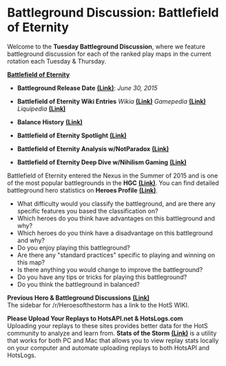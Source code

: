 # Battleground Discussion: Battlefield of Eternity

Welcome to the **Tuesday Battleground Discussion**, where we feature battleground discussion for each of the ranked play maps in the current rotation each Tuesday & Thursday.

[**Battlefield of Eternity**](https://https://heroesofthestorm.com/static/images/battlegrounds/bg_battlefield-of-eternity.jpg)

* **Battleground Release Date** [**(Link)**](http://nexuscompendium.com/battlegrounds.php): *June 30, 2015*

* **Battlefield of Eternity Wiki Entries** *Wikia* [**(Link)**](http://heroesofthestorm.wikia.com/wiki/Battlefield_of_Eternity) *Gamepedia* [**(Link)**](https://heroesofthestorm.gamepedia.com/Battlefield_of_Eternity) *Liquipedia* [**(Link)**](https://liquipedia.net/heroes/Battlefield_of_Eternity)

* **Balance History** [**(Link)**](https://heroespatchnotes.com/battleground/battlefieldofeternity.html)

* **Battlefield of Eternity Spotlight**  [**(Link)**](https://www.youtube.com/watch?time_continue=4&v=GtWJrOjh0V4)

* **Battlefield of Eternity Analysis w/NotParadox** [**(Link)**](https://www.youtube.com/watch?v=MA1kP8C_FCg)

* **Battlefield of Eternity Deep Dive w/Nihilism Gaming** [**(Link)**](https://www.youtube.com/watch?v=m2xW1htZ67w)

Battlefield of Eternity entered the Nexus in the Summer of 2015 and is one of the most popular battlegrounds in the **HGC** [**(Link)**](https://masterleague.net/map/battlefield-of-eternity/).  You can find detailed battleground hero statistics on **Heroes Profile** [**(Link)**](https://www.heroesprofile.com/Global/Hero/?timeframe=2.38&role=All&hero=All&game_type=tl&map=Battlefield%2Bof%2BEternity&league_tier=all).
  
* What difficulty would you classify the battleground, and are there any specific features you based the classification on?  
* Which heroes do you think have advantages on this battleground and why?
* Which heroes do you think have a disadvantage on this battleground and why?
* Do you enjoy playing this battleground?
* Are there any "standard practices" specific to playing and winning on this map?
* Is there anything you would change to improve the battleground?
* Do you have any tips or tricks for playing this battleground?
* Do you think the battleground in balanced?

**Previous Hero & Battleground Discussions** [**(Link)**](https://www.reddit.com/r/heroesofthestorm/wiki/herodiscussions)  
The sidebar for /r/Heroesofthestorm has a link to the HotS WIKI.

**Please Upload Your Replays to HotsAPI.net & HotsLogs.com**  
Uploading your replays to these sites provides better data for the HotS community to analyze and learn from. **Stats of the Storm** [**(Link)**](https://ebshimizu.github.io/stats-of-the-storm/) is a utility that works for both PC and Mac that allows you to view replay stats locally on your computer and automate uploading replays to both HotsAPI and HotsLogs.
